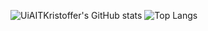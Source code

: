 ![UiAITKristoffer's GitHub stats](https://github-readme-stats.vercel.app/api?username=UiAITKristoffer&theme=dark&show_icons=true)
![Top Langs](https://github-readme-stats.vercel.app/api/top-langs/?username=UiAITKristoffer&theme=dark&show_icons=true)
